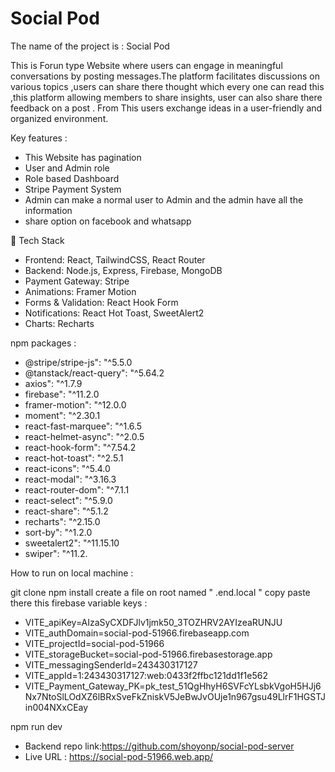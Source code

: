 # Social Pod
The name of the project is : Social Pod

This is Forun type Website where users can engage in meaningful conversations by posting messages.The platform facilitates discussions on various topics ,users can share there thought which every one can read this ,this platform allowing members to share insights,
user can also share there feedback on a post .
From This users exchange ideas in a user-friendly and organized environment.

Key features : 
- This Website has pagination
- User and Admin role 
- Role based Dashboard
- Stripe Payment System
- Admin can make a normal user to Admin and the admin have all the information
- share option on facebook and whatsapp

🧰 Tech Stack
- Frontend: React, TailwindCSS, React Router
- Backend: Node.js, Express, Firebase, MongoDB
- Payment Gateway: Stripe
- Animations: Framer Motion
- Forms & Validation: React Hook Form
- Notifications: React Hot Toast, SweetAlert2
- Charts: Recharts

npm packages :
- @stripe/stripe-js": "^5.5.0
- @tanstack/react-query": "^5.64.2
- axios": "^1.7.9
- firebase": "^11.2.0
- framer-motion": "^12.0.0
- moment": "^2.30.1
- react-fast-marquee": "^1.6.5
- react-helmet-async": "^2.0.5
- react-hook-form": "^7.54.2
- react-hot-toast": "^2.5.1
- react-icons": "^5.4.0
- react-modal": "^3.16.3
- react-router-dom": "^7.1.1
- react-select": "^5.9.0
- react-share": "^5.1.2
- recharts": "^2.15.0
- sort-by": "^1.2.0
- sweetalert2": "^11.15.10
- swiper": "^11.2.

How to run on local machine :

git clone
npm install
create a file on root named " .end.local " 
copy paste there this firebase variable keys : 
- VITE_apiKey=AIzaSyCXDFJlv1jmk50_3TOZHRV2AYIzeaRUNJU
- VITE_authDomain=social-pod-51966.firebaseapp.com
- VITE_projectId=social-pod-51966
- VITE_storageBucket=social-pod-51966.firebasestorage.app
- VITE_messagingSenderId=243430317127
- VITE_appId=1:243430317127:web:0433f2ffbc121dd1f1e562
- VITE_Payment_Gateway_PK=pk_test_51QgHhyH6SVFcYLsbkVgoH5HJj6Nx7NtoSlLOdXZ6lBRxSveFkZniskV5JeBwJvOUje1n967gsu49LlrF1HGSTJin004NXxCEay

npm run dev

- Backend repo link:https://github.com/shoyonp/social-pod-server
- Live URL : https://social-pod-51966.web.app/